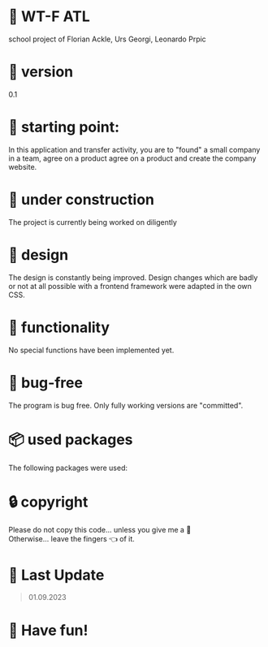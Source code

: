 # :page_facing_up: WT-F ATL
school project of Florian Ackle, Urs Georgi, Leonardo Prpic

# :bookmark: version
0.1

# :construction_worker: starting point:
In this application and transfer activity, you are to "found" a small company in a team, agree on a product agree on a product and create the company website.

# :wrench: under construction
The project is currently being worked on diligently

# :art: design
The design is constantly being improved.
Design changes which are badly or not at all possible with a frontend framework were adapted in the own CSS.

# :construction: functionality
No special functions have been implemented yet.

# :bug: bug-free
The program is bug free. Only fully working versions are "committed".

# :package: used packages
The following packages were used:


# :lock: copyright
Please do not copy this code... unless you give me a :cookie:
</br>
Otherwise... leave the fingers :point_left: of it.

# :date: Last Update
> 01.09.2023

# :rocket: Have fun!